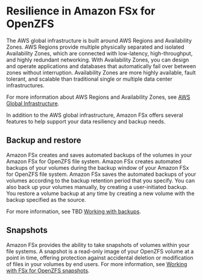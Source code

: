 # Resilience in Amazon FSx for OpenZFS<a name="disaster-recovery-resiliency"></a>

The AWS global infrastructure is built around AWS Regions and Availability Zones\. AWS Regions provide multiple physically separated and isolated Availability Zones, which are connected with low\-latency, high\-throughput, and highly redundant networking\. With Availability Zones, you can design and operate applications and databases that automatically fail over between zones without interruption\. Availability Zones are more highly available, fault tolerant, and scalable than traditional single or multiple data center infrastructures\. 

For more information about AWS Regions and Availability Zones, see [AWS Global Infrastructure](http://aws.amazon.com/about-aws/global-infrastructure/)\.

In addition to the AWS global infrastructure, Amazon FSx offers several features to help support your data resiliency and backup needs\.

## Backup and restore<a name="fsx-resilience-backups"></a>

Amazon FSx creates and saves automated backups of the volumes in your Amazon FSx for OpenZFS file system\. Amazon FSx creates automated backups of your volumes during the backup window of your Amazon FSx for OpenZFS file system\. Amazon FSx saves the automated backups of your volumes according to the backup retention period that you specify\. You can also back up your volumes manually, by creating a user\-initiated backup\. You restore a volume backup at any time by creating a new volume with the backup specified as the source\.

For more information, see TBD [Working with backups](using-backups.md)\.

## Snapshots<a name="resiliency-snapshots"></a>

 Amazon FSx provides the ability to take snapshots of volumes within your file systems\. A snapshot is a read\-only image of your OpenZFS volume at a point in time, offering protection against accidental deletion or modification of files in your volumes by end users\. For more information, see [Working with FSx for OpenZFS snapshots](snapshots-openzfs.md)\.